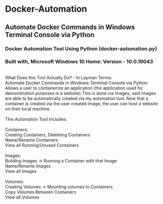 # Docker-Automation
## Automate Docker Commands in Windows Terminal Console via Python

### Docker Automation Tool Using Python (docker-automation.py)
### Built with, Microsoft Windows 10 Home: Version - 10.0.19043
<br>
What Does this Tool Actually Do? - In Layman Terms:
<br>
Automate Docker Commands in Windows Terminal Console via Python
Allows a user to containerize an application (the application used for demonstration purposes is a website)
This is done via Images, said images are able to be automatically created via my automation tool.
Now that a container is created via the user created image, the user can host a website on their local machine
<br>
<br>
This Automation Tool Includes:
<br>
<br>
Containers:
<br>
Creating Containers, Deleteing Containers
<br>
Name/Rename Containers
<br>
View all Running/Unused Containers
<br>
<br>
Images:
<br>
Building Images -> Running a Container with that Image
<br>
Name/Rename Images
<br>
View all Images
<br>
<br>
Volumes:
<br>
Creating Volumes -> Mounting volumes to Containers
<br>
Copy Volumes Between Containers
<br>
View all Volumes
